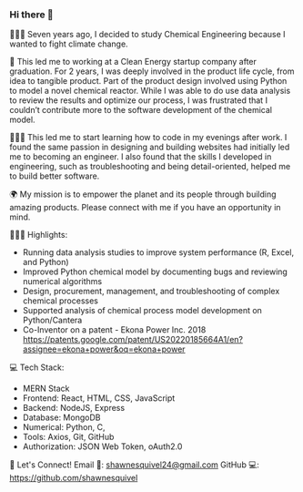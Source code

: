 ### Hi there 👋

👨🏽‍🔬 Seven years ago, I decided to study Chemical Engineering because I wanted to fight climate change.

🌱 This led me to working at a Clean Energy startup company after graduation. For 2 years, I was deeply involved in the product life cycle, from idea to tangible product. Part of the product design involved using Python to model a novel chemical reactor. While I was able to do use data analysis to review the results and optimize our process, I was frustrated that I couldn’t contribute more to the software development of the chemical model.

👨🏽‍💻 This led me to start learning how to code in my evenings after work. I found the same passion in designing and building websites had initially led me to becoming an engineer. I also found that the skills I developed in engineering, such as troubleshooting and being detail-oriented, helped me to build better software. 

🌍 My mission is to empower the planet and its people through building amazing products. Please connect with me if you have an opportunity in mind.

👨🏽‍💻 Highlights:
- Running data analysis studies to improve system performance (R, Excel, and Python)
- Improved Python chemical model by documenting bugs and reviewing numerical algorithms 
- Design, procurement, management, and troubleshooting of complex chemical processes
- Supported analysis of chemical process model development on Python/Cantera
- Co-Inventor on a patent - Ekona Power Inc. 2018  https://patents.google.com/patent/US20220185664A1/en?assignee=ekona+power&oq=ekona+power

💻 Tech Stack:
- MERN Stack 
- Frontend: React, HTML, CSS, JavaScript
- Backend: NodeJS, Express
- Database: MongoDB
- Numerical: Python, C, 
- Tools: Axios, Git, GitHub
- Authorization: JSON Web Token, oAuth2.0

📍 Let's Connect!
Email 📧: shawnesquivel24@gmail.com
GitHub 💻: https://github.com/shawnesquivel
